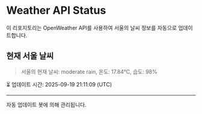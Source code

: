 
# Weather API Status

이 리포지토리는 OpenWeather API를 사용하여 서울의 날씨 정보를 자동으로 업데이트합니다.

## 현재 서울 날씨
> 서울의 현재 날씨: moderate rain, 온도: 17.84°C, 습도: 98%

⏳ 업데이트 시간: 2025-09-19 21:11:09 (UTC)

---
자동 업데이트 봇에 의해 관리됩니다.
